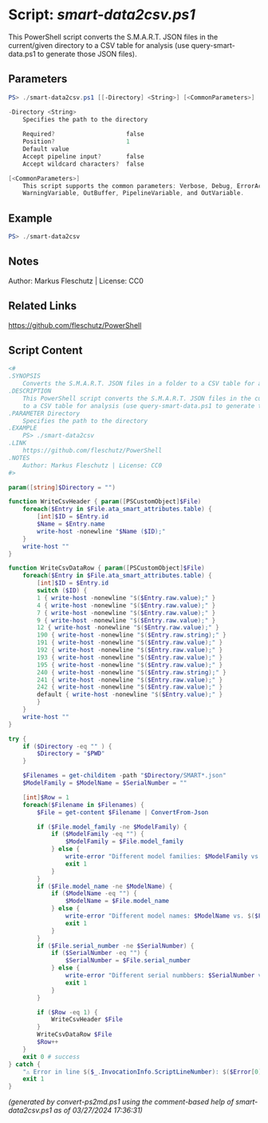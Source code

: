 Script: *smart-data2csv.ps1*
========================

This PowerShell script converts the S.M.A.R.T. JSON files in the current/given directory
to a CSV table for analysis (use query-smart-data.ps1 to generate those JSON files).

Parameters
----------
```powershell
PS> ./smart-data2csv.ps1 [[-Directory] <String>] [<CommonParameters>]

-Directory <String>
    Specifies the path to the directory
    
    Required?                    false
    Position?                    1
    Default value                
    Accept pipeline input?       false
    Accept wildcard characters?  false

[<CommonParameters>]
    This script supports the common parameters: Verbose, Debug, ErrorAction, ErrorVariable, WarningAction, 
    WarningVariable, OutBuffer, PipelineVariable, and OutVariable.
```

Example
-------
```powershell
PS> ./smart-data2csv

```

Notes
-----
Author: Markus Fleschutz | License: CC0

Related Links
-------------
https://github.com/fleschutz/PowerShell

Script Content
--------------
```powershell
<#
.SYNOPSIS
	Converts the S.M.A.R.T. JSON files in a folder to a CSV table for analysis
.DESCRIPTION
	This PowerShell script converts the S.M.A.R.T. JSON files in the current/given directory
	to a CSV table for analysis (use query-smart-data.ps1 to generate those JSON files).
.PARAMETER Directory
	Specifies the path to the directory
.EXAMPLE
	PS> ./smart-data2csv
.LINK
	https://github.com/fleschutz/PowerShell
.NOTES
	Author: Markus Fleschutz | License: CC0
#>

param([string]$Directory = "")

function WriteCsvHeader { param([PSCustomObject]$File) 
	foreach($Entry in $File.ata_smart_attributes.table) {
		[int]$ID = $Entry.id
		$Name = $Entry.name
		write-host -nonewline "$Name ($ID);"
	}
	write-host ""
}

function WriteCsvDataRow { param([PSCustomObject]$File) 
	foreach($Entry in $File.ata_smart_attributes.table) {
		[int]$ID = $Entry.id
		switch ($ID) {
		1 { write-host -nonewline "$($Entry.raw.value);" }
		4 { write-host -nonewline "$($Entry.raw.value);" }
		7 { write-host -nonewline "$($Entry.raw.value);" }
		9 { write-host -nonewline "$($Entry.raw.value);" }
		12 { write-host -nonewline "$($Entry.raw.value);" }
		190 { write-host -nonewline "$($Entry.raw.string);" }
		191 { write-host -nonewline "$($Entry.raw.value);" }
		192 { write-host -nonewline "$($Entry.raw.value);" }
		193 { write-host -nonewline "$($Entry.raw.value);" }
		195 { write-host -nonewline "$($Entry.raw.value);" }
		240 { write-host -nonewline "$($Entry.raw.string);" }
		241 { write-host -nonewline "$($Entry.raw.value);" }
		242 { write-host -nonewline "$($Entry.raw.value);" }
		default { write-host -nonewline "$($Entry.value);" }
		}
	}
	write-host ""
}

try {
	if ($Directory -eq "" ) {
		$Directory = "$PWD"
	}

	$Filenames = get-childitem -path "$Directory/SMART*.json"
	$ModelFamily = $ModelName = $SerialNumber = ""

	[int]$Row = 1
	foreach($Filename in $Filenames) {
		$File = get-content $Filename | ConvertFrom-Json

		if ($File.model_family -ne $ModelFamily) {
			if ($ModelFamily -eq "") {
				$ModelFamily = $File.model_family
			} else {
				write-error "Different model families: $ModelFamily vs. $($File.model_family)"
				exit 1
			}
		}
		if ($File.model_name -ne $ModelName) {
			if ($ModelName -eq "") {
				$ModelName = $File.model_name
			} else {
				write-error "Different model names: $ModelName vs. $($File.model_name)"
				exit 1
			}
		}
		if ($File.serial_number -ne $SerialNumber) {
			if ($SerialNumber -eq "") {
				$SerialNumber = $File.serial_number
			} else {
				write-error "Different serial numbbers: $SerialNumber vs. $($File.serial_number)"
				exit 1
			}
		}

		if ($Row -eq 1) {
			WriteCsvHeader $File
		}
		WriteCsvDataRow $File
		$Row++
	}
	exit 0 # success
} catch {
	"⚠️ Error in line $($_.InvocationInfo.ScriptLineNumber): $($Error[0])"
	exit 1
}
```

*(generated by convert-ps2md.ps1 using the comment-based help of smart-data2csv.ps1 as of 03/27/2024 17:36:31)*

